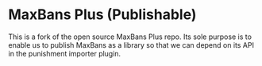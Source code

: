 # MaxBans Plus (Publishable)

This is a fork of the open source MaxBans Plus repo. Its sole purpose is to enable us to publish MaxBans as a library so that we can depend on its API in the punishment importer plugin.
